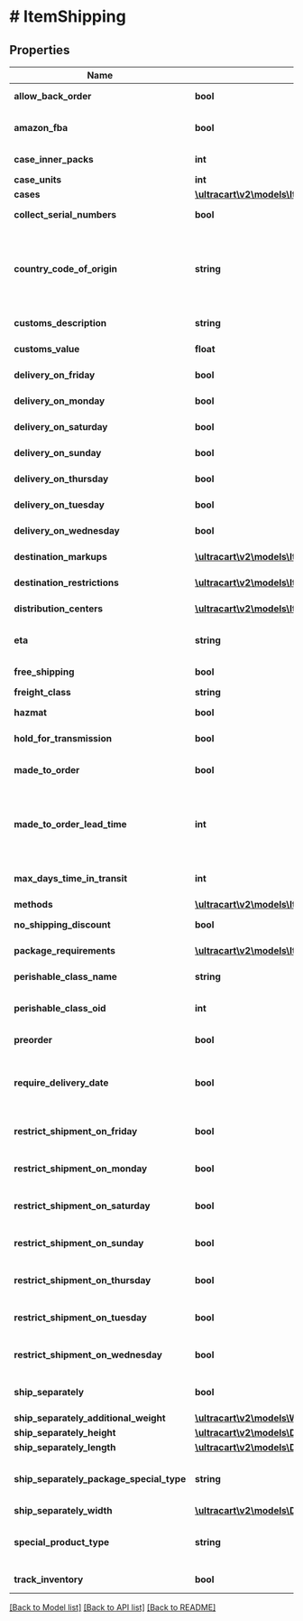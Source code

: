 # # ItemShipping

## Properties

Name | Type | Description | Notes
------------ | ------------- | ------------- | -------------
**allow_back_order** | **bool** | Allow back order | [optional]
**amazon_fba** | **bool** | Fulfillment by Amazon.com | [optional]
**case_inner_packs** | **int** | Case inner packs | [optional]
**case_units** | **int** | Case units | [optional]
**cases** | [**\ultracart\v2\models\ItemShippingCase[]**](ItemShippingCase.md) | Cases | [optional]
**collect_serial_numbers** | **bool** | This item is on pre-order | [optional]
**country_code_of_origin** | **string** | Country code of origin for customs forms.  (ISO-3166 two letter code) | [optional]
**customs_description** | **string** | Customs description | [optional]
**customs_value** | **float** | Customs value | [optional]
**delivery_on_friday** | **bool** | Delivery on Friday | [optional]
**delivery_on_monday** | **bool** | Delivery on Monday | [optional]
**delivery_on_saturday** | **bool** | Delivery on Saturday | [optional]
**delivery_on_sunday** | **bool** | Delivery on Sunday | [optional]
**delivery_on_thursday** | **bool** | Delivery on Thursday | [optional]
**delivery_on_tuesday** | **bool** | Delivery on Tuesday | [optional]
**delivery_on_wednesday** | **bool** | Delivery on Wednesday | [optional]
**destination_markups** | [**\ultracart\v2\models\ItemShippingDestinationMarkup[]**](ItemShippingDestinationMarkup.md) | Destination markups | [optional]
**destination_restrictions** | [**\ultracart\v2\models\ItemShippingDestinationRestriction[]**](ItemShippingDestinationRestriction.md) | Destination restrictions | [optional]
**distribution_centers** | [**\ultracart\v2\models\ItemShippingDistributionCenter[]**](ItemShippingDistributionCenter.md) | Distribution centers | [optional]
**eta** | **string** | Estimated time of arrival | [optional]
**free_shipping** | **bool** | Qualifies for free shipping | [optional]
**freight_class** | **string** | Freight class | [optional]
**hazmat** | **bool** | Hazardous material | [optional]
**hold_for_transmission** | **bool** | Hold for transmission | [optional]
**made_to_order** | **bool** | True if this item is made to order | [optional]
**made_to_order_lead_time** | **int** | Number of days lead time it takes to make the item before ite can ship | [optional]
**max_days_time_in_transit** | **int** | Maximum days allowed in transit | [optional]
**methods** | [**\ultracart\v2\models\ItemShippingMethod[]**](ItemShippingMethod.md) | Methods | [optional]
**no_shipping_discount** | **bool** | No shipping discounts | [optional]
**package_requirements** | [**\ultracart\v2\models\ItemShippingPackageRequirement[]**](ItemShippingPackageRequirement.md) | Package requirements | [optional]
**perishable_class_name** | **string** | Perishable class name | [optional]
**perishable_class_oid** | **int** | Perishable class object identifier | [optional]
**preorder** | **bool** | This item is on pre-order | [optional]
**require_delivery_date** | **bool** | True to require customer to select a delivery date | [optional]
**restrict_shipment_on_friday** | **bool** | Restrict shipment on Friday | [optional]
**restrict_shipment_on_monday** | **bool** | Restrict shipment on Monday | [optional]
**restrict_shipment_on_saturday** | **bool** | Restrict shipment on Saturday | [optional]
**restrict_shipment_on_sunday** | **bool** | Restrict shipment on Sunday | [optional]
**restrict_shipment_on_thursday** | **bool** | Restrict shipment on Thursday | [optional]
**restrict_shipment_on_tuesday** | **bool** | Restrict shipment on Tuesday | [optional]
**restrict_shipment_on_wednesday** | **bool** | Restrict shipment on Wednesday | [optional]
**ship_separately** | **bool** | Ship this item in a separate box | [optional]
**ship_separately_additional_weight** | [**\ultracart\v2\models\Weight**](Weight.md) |  | [optional]
**ship_separately_height** | [**\ultracart\v2\models\Distance**](Distance.md) |  | [optional]
**ship_separately_length** | [**\ultracart\v2\models\Distance**](Distance.md) |  | [optional]
**ship_separately_package_special_type** | **string** | Ship separately package special type | [optional]
**ship_separately_width** | [**\ultracart\v2\models\Distance**](Distance.md) |  | [optional]
**special_product_type** | **string** | Special product type (USPS Media Mail) | [optional]
**track_inventory** | **bool** | Track inventory | [optional]

[[Back to Model list]](../../README.md#models) [[Back to API list]](../../README.md#endpoints) [[Back to README]](../../README.md)
